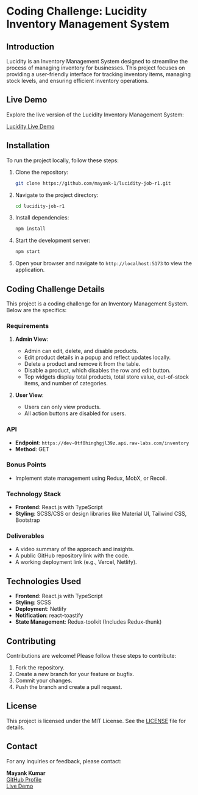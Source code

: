 # Coding Challenge: Lucidity Inventory Management System

## Introduction

Lucidity is an Inventory Management System designed to streamline the process of managing inventory for businesses. This project focuses on providing a user-friendly interface for tracking inventory items, managing stock levels, and ensuring efficient inventory operations.

## Live Demo

Explore the live version of the Lucidity Inventory Management System:

[Lucidity Live Demo](https://lucidity-inventory-mayank.netlify.app/)

## Installation

To run the project locally, follow these steps:

1. Clone the repository:

   ```bash
   git clone https://github.com/mayank-1/lucidity-job-r1.git
   ```

2. Navigate to the project directory:

   ```bash
   cd lucidity-job-r1
   ```

3. Install dependencies:

   ```bash
   npm install
   ```

4. Start the development server:

   ```bash
   npm start
   ```

5. Open your browser and navigate to `http://localhost:5173` to view the application.

## Coding Challenge Details

This project is a coding challenge for an Inventory Management System. Below are the specifics:

### Requirements

1. **Admin View**:

   - Admin can edit, delete, and disable products.
   - Edit product details in a popup and reflect updates locally.
   - Delete a product and remove it from the table.
   - Disable a product, which disables the row and edit button.
   - Top widgets display total products, total store value, out-of-stock items, and number of categories.

2. **User View**:
   - Users can only view products.
   - All action buttons are disabled for users.

### API

- **Endpoint**: `https://dev-0tf0hinghgjl39z.api.raw-labs.com/inventory`
- **Method**: GET

### Bonus Points

- Implement state management using Redux, MobX, or Recoil.

### Technology Stack

- **Frontend**: React.js with TypeScript
- **Styling**: SCSS/CSS or design libraries like Material UI, Tailwind CSS, Bootstrap

### Deliverables

- A video summary of the approach and insights.
- A public GitHub repository link with the code.
- A working deployment link (e.g., Vercel, Netlify).

## Technologies Used

- **Frontend**: React.js with TypeScript
- **Styling**: SCSS
- **Deployment**: Netlify
- **Notification**: react-toastify
- **State Management**: Redux-toolkit (Includes Redux-thunk)

## Contributing

Contributions are welcome! Please follow these steps to contribute:

1. Fork the repository.
2. Create a new branch for your feature or bugfix.
3. Commit your changes.
4. Push the branch and create a pull request.

## License

This project is licensed under the MIT License. See the [LICENSE](LICENSE) file for details.

## Contact

For any inquiries or feedback, please contact:

**Mayank Kumar**  
[GitHub Profile](https://github.com/mayank-1)  
[Live Demo](https://lucidity-inventory-mayank.netlify.app/)
